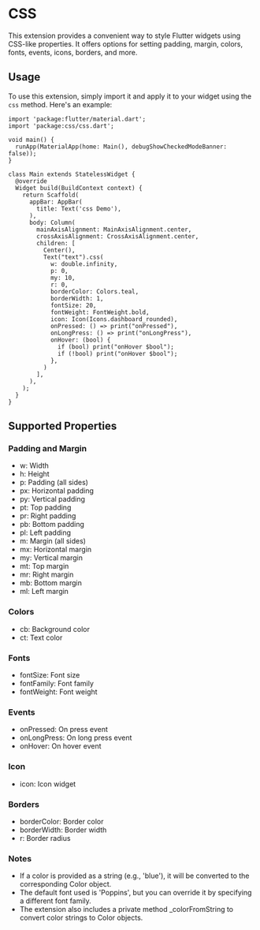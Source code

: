 # CSS

This extension provides a convenient way to style Flutter widgets using CSS-like properties. It offers options for setting padding, margin, colors, fonts, events, icons, borders, and more.

## Usage

To use this extension, simply import it and apply it to your widget using the `css` method. Here's an example:

```
import 'package:flutter/material.dart';
import 'package:css/css.dart';

void main() {
  runApp(MaterialApp(home: Main(), debugShowCheckedModeBanner: false));
}

class Main extends StatelessWidget {
  @override
  Widget build(BuildContext context) {
    return Scaffold(
      appBar: AppBar(
        title: Text('css Demo'),
      ),
      body: Column(
        mainAxisAlignment: MainAxisAlignment.center,
        crossAxisAlignment: CrossAxisAlignment.center,
        children: [
          Center(),
          Text("text").css(
            w: double.infinity,
            p: 0,
            my: 10,
            r: 0,
            borderColor: Colors.teal,
            borderWidth: 1,
            fontSize: 20,
            fontWeight: FontWeight.bold,
            icon: Icon(Icons.dashboard_rounded),
            onPressed: () => print("onPressed"),
            onLongPress: () => print("onLongPress"),
            onHover: (bool) {
              if (bool) print("onHover $bool");
              if (!bool) print("onHover $bool");
            },
          )
        ],
      ),
    );
  }
}
```
## Supported Properties
### Padding and Margin
- w: Width
- h: Height
- p: Padding (all sides)
- px: Horizontal padding
- py: Vertical padding
- pt: Top padding
- pr: Right padding
- pb: Bottom padding
- pl: Left padding
- m: Margin (all sides)
- mx: Horizontal margin
- my: Vertical margin
- mt: Top margin
- mr: Right margin
- mb: Bottom margin
- ml: Left margin

### Colors
- cb: Background color
- ct: Text color

### Fonts
- fontSize: Font size
- fontFamily: Font family
- fontWeight: Font weight

### Events
- onPressed: On press event
- onLongPress: On long press event
- onHover: On hover event

### Icon
- icon: Icon widget

### Borders
- borderColor: Border color
- borderWidth: Border width
- r: Border radius

### Notes
- If a color is provided as a string (e.g., 'blue'), it will be converted to the corresponding Color object.
- The default font used is 'Poppins', but you can override it by specifying a different font family.
- The extension also includes a private method _colorFromString to convert color strings to Color objects.